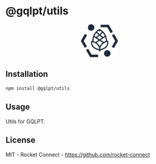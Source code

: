 # @gqlpt/utils

<div align="center" style="text-align: center;">

<img src="https://github.com/rocket-connect/gqlpt/raw/main/apps/playground/public/logo.svg" width="20%" alt="GQLPT">

</div>

## Installation

```bash
npm install @gqlpt/utils
```

## Usage

Utils for GQLPT.

## License

MIT - Rocket Connect - https://github.com/rocket-connect
